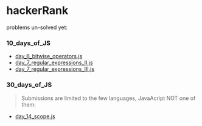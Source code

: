 # hackerRank

 problems un-solved yet:

### 10_days_of_JS
* [day_6_bitwise_operators.js](https://github.com/Ahmad-Sawalqeh/hackerRank/blob/master/10_days_of_JS/day_6_bitwise_operators.js)
* [day_7_regular_expressions_II.js](https://github.com/Ahmad-Sawalqeh/hackerRank/blob/master/10_days_of_JS/day_7_regular_expressions_II.js)
* [day_7_regular_expressions_III.js](https://github.com/Ahmad-Sawalqeh/hackerRank/blob/master/10_days_of_JS/day_7_regular_expressions_III.js)

### 30_days_of_JS
> Submissions are limited to the few languages, JavaAcript NOT one of them:

* [day_14_scope.js]()